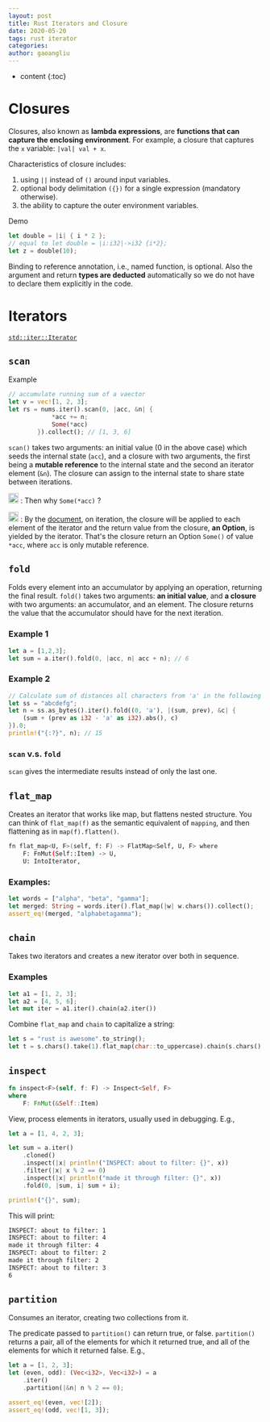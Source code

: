 ```yaml
---
layout: post
title: Rust Iterators and Closure
date: 2020-05-20
tags: rust iterator
categories: 
author: gaoangliu
---
```

* content
{:toc}


# Closures
Closures, also known as **lambda expressions**, are **functions that can capture the enclosing environment**. For example, a closure that captures the `x` variable: `|val| val + x`.




Characteristics of closure includes:
1. using `||` instead of `()` around input variables.
2. optional body delimitation `({})` for a single expression (mandatory otherwise).
3. the ability to capture the outer environment variables.

Demo 
```rust
let double = |i| { i * 2 }; 
// equal to let double = |i:i32|->i32 {i*2};
let z = double(10);
```
Binding to reference annotation, i.e., named function, is optional. Also the argument and return **types are deducted** automatically so we do not have to declare them explicitly in the code.


# Iterators

[`std::iter::Iterator`](https://doc.rust-lang.org/std/iter/trait.Iterator.html#method.chain)

## `scan`
Example
```rust
// accumulate running sum of a vaector
let v = vec![1, 2, 3];
let rs = nums.iter().scan(0, |acc, &n| {
            *acc += n;
            Some(*acc)
        }).collect(); // [1, 3, 6]
```
`scan()` takes two arguments: an initial value (0 in the above case) which seeds the internal state (`acc`), and a closure with two arguments, the first being a **mutable reference** to the internal state and the second an iterator element (`&n`). The closure can assign to the internal state to share state between iterations.

<img src="https://cdn.jsdelivr.net/gh/ddots/stuff@master/2021/cf201c0e-ad84-499a-badb-4df1986b2167.png" width=20px> : Then why `Some(*acc)` ?

<img src="https://cdn.jsdelivr.net/gh/ddots/stuff@master/2021/bb98669b-8864-4abb-8a91-ad3f8ee84dde.png" width=20px> : 
By the [document](https://doc.rust-lang.org/std/iter/trait.Iterator.html#method.scan), on iteration, the closure will be applied to each element of the iterator and the return value from the closure, **an Option**, is yielded by the iterator. That's the closure return an Option `Some()` of value `*acc`, where `acc` is only mutable reference. 

## `fold`
Folds every element into an accumulator by applying an operation, returning the final result.
`fold()` takes two arguments: **an initial value**, and **a closure** with two arguments: an accumulator, and an element. The closure returns the value that the accumulator should have for the next iteration.

### Example 1
```rust
let a = [1,2,3];
let sum = a.iter().fold(0, |acc, n| acc + n); // 6
```

### Example 2
```rust
// Calculate sum of distances all characters from 'a' in the following string.
let ss = "abcdefg";
let n = ss.as_bytes().iter().fold((0, 'a'), |(sum, prev), &c| {
    (sum + (prev as i32 - 'a' as i32).abs(), c)
}).0;
println!("{:?}", n); // 15
```

### `scan` v.s. `fold`
`scan` gives the intermediate results instead of only the last one.

## `flat_map`
Creates an iterator that works like map, but flattens nested structure. 
You can think of `flat_map(f)` as the semantic equivalent of `mapping`, and then flattening as in `map(f).flatten()`.

```bash 
fn flat_map<U, F>(self, f: F) -> FlatMap<Self, U, F> where
    F: FnMut(Self::Item) -> U,
    U: IntoIterator, 
```

### Examples:
```rust
let words = ["alpha", "beta", "gamma"];
let merged: String = words.iter().flat_map(|w| w.chars()).collect();
assert_eq!(merged, "alphabetagamma");
```

## `chain`
Takes two iterators and creates a new iterator over both in sequence.

### Examples
```rust
let a1 = [1, 2, 3]; 
let a2 = [4, 5, 6];
let mut iter = a1.iter().chain(a2.iter())
```

Combine `flat_map` and `chain` to capitalize a string: 
```rust
let s = "rust is awesome".to_string();
let t = s.chars().take(1).flat_map(char::to_uppercase).chain(s.chars().skip(1)).collect::<String>();
```


## `inspect`
```rust
fn inspect<F>(self, f: F) -> Inspect<Self, F>
where
    F: FnMut(&Self::Item)
```
View, process elements in iterators, usually used in debugging. E.g., 
```rust
let a = [1, 4, 2, 3];

let sum = a.iter()
    .cloned()
    .inspect(|x| println!("INSPECT: about to filter: {}", x))
    .filter(|x| x % 2 == 0)
    .inspect(|x| println!("made it through filter: {}", x))
    .fold(0, |sum, i| sum + i);

println!("{}", sum);
```
This will print:
```bash
INSPECT: about to filter: 1
INSPECT: about to filter: 4
made it through filter: 4
INSPECT: about to filter: 2
made it through filter: 2
INSPECT: about to filter: 3
6
```

## `partition`
Consumes an iterator, creating two collections from it.

The predicate passed to `partition()` can return true, or false. `partition()` returns a pair, all of the elements for which it returned true, and all of the elements for which it returned false. E.g., 
```rust
let a = [1, 2, 3];
let (even, odd): (Vec<i32>, Vec<i32>) = a
    .iter()
    .partition(|&n| n % 2 == 0);

assert_eq!(even, vec![2]);
assert_eq!(odd, vec![1, 3]);
```
